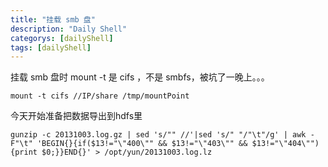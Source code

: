 ```yaml
---
title: "挂载 smb 盘"
description: "Daily Shell"
categorys: [dailyShell]
tags: [dailyShell]
---
```



挂载 smb 盘时 mount -t 是 cifs ，不是 smbfs，被坑了一晚上。。。

    mount -t cifs //IP/share /tmp/mountPoint

今天开始准备把数据导出到hdfs里

    gunzip -c 20131003.log.gz | sed 's/"" //'|sed 's/" "/"\t"/g' | awk -F"\t" 'BEGIN{}{if($13!="\"400\"" && $13!="\"403\"" && $13!="\"404\""){print $0;}}END{}' > /opt/yun/20131003.log.lz
